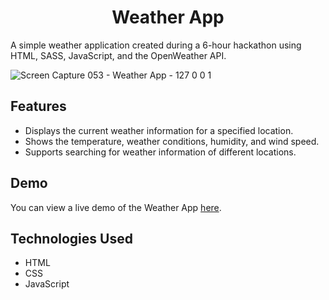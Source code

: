 <h1 align="center">Weather App</h1>

A simple weather application created during a 6-hour hackathon using HTML, SASS, JavaScript, and the OpenWeather API.

![Screen Capture 053 - Weather App - 127 0 0 1](https://github.com/pichsophaneatdy/Weather-App/assets/95105372/c31603af-a504-4f0b-aa82-eb40df147c25)

## Features
<ul>
  <li>Displays the current weather information for a specified location.</li>
  <li>Shows the temperature, weather conditions, humidity, and wind speed.</li>
  <li>Supports searching for weather information of different locations.</li>
</ul>

## Demo
You can view a live demo of the Weather App <a href="https://pichsophaneatdy.github.io/Weather-App/">here</a>.

## Technologies Used
<ul>
  <li>HTML</li>
  <li>CSS</li>
  <li>JavaScript</li>
</ul>
